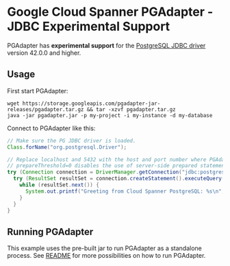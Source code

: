 # Google Cloud Spanner PGAdapter - JDBC Experimental Support

PGAdapter has __experimental support__ for the [PostgreSQL JDBC driver](https://github.com/pgjdbc/pgjdbc)
version 42.0.0 and higher.

## Usage

First start PGAdapter:

```shell
wget https://storage.googleapis.com/pgadapter-jar-releases/pgadapter.tar.gz && tar -xzvf pgadapter.tar.gz
java -jar pgadapter.jar -p my-project -i my-instance -d my-database
```

Connect to PGAdapter like this:

```java
// Make sure the PG JDBC driver is loaded.
Class.forName("org.postgresql.Driver");

// Replace localhost and 5432 with the host and port number where PGAdapter is running.
// prepareThreshold=0 disables the use of server-side prepared statements in JDBC.
try (Connection connection = DriverManager.getConnection("jdbc:postgresql://localhost:5432/?prepareThreshold=0")) {
  try (ResultSet resultSet = connection.createStatement().executeQuery("select 'Hello world!' as hello")) {
    while (resultSet.next()) {
      System.out.printf("Greeting from Cloud Spanner PostgreSQL: %s\n", resultSet.getString(1));
    }
  }
}
```

## Running PGAdapter

This example uses the pre-built jar to run PGAdapter as a standalone process.
See [README](../README.md) for more possibilities on how to run PGAdapter.
